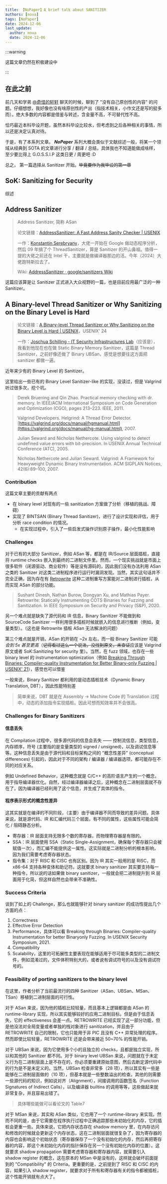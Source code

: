 ```yaml
---
title: 【NoPaper】A brief talk about SANITIZER
authors: [nova]
tags: [NoPaper]
date: 2024-12-06
last_update:
  author: nova
  date: 2024-12-06
---
```


:::warning

这篇文章仍然在积极建设中

:::

## 在此之前

前几天和学弟 [@奇怪的轩轩](https://haoqiguai.fun) 聊天的时候，聊到了 "没有自己原创性的内容" 的问题。仔细想想，我好像也没有啥原创性的产出（指技术相关，小作文还是写的挺多而）。绝大多数的内容都是借鉴与转述，含金量不高，不可替代性不高。

恰巧最近本科毕设开题，虽然本科毕设比较水，但考虑到之后各种相关的事情，所以还是决定认真对待。



于是，有了本系列文章。 ***NoPaper*** 系列大概会类似于文献综述一般，将某一个领域从经典到 SOTA 的文章进行分享 / 翻译 / 总结，具体我也不知道能做成啥样，至少要比得上 G.O.S.S.I.P 这类日更 / 周更吧 :D



总之， 第一篇选择从 Sanitizer 开始。~~毕竟要作为我毕设的第一章~~

<!--truncate-->

## SoK: Sanitizing for Security

综述



## Address Sanitizer

> Address Sanitizer, 简称 ASan
>
> 论文链接：[AddressSanitizer: A Fast Address Sanity Checker | USENIX](https://www.usenix.org/conference/atc12/technical-sessions/presentation/serebryany)
>
> 一作：[Konstantin Serebryany](https://research.google.com/pubs/KonstantinSerebryany.html)，大佬一开始在 Google 做动态程序分析，然后 09 年搞了个 ThreadSanitizer，算是 Sanitizer 的开山鼻祖。值得一提的大佬之前还在 Intel 干，主要就是做编译器那边的活。今年（2024）大佬跑特斯拉去了。
>
> Wiki: [AddressSanitizer · google/sanitizers Wiki](https://github.com/google/sanitizers/wiki/AddressSanitizer)

这篇应该算是让 Sanitizer 正式进入大众视野的一篇，也是目前应用最广泛的一种 Sanitizer。



## A Binary-level Thread Sanitizer or  Why Sanitizing on the Binary Level is Hard

> 论文链接：[A Binary-level Thread Sanitizer or Why Sanitizing on the Binary Level is Hard | USENIX](https://www.usenix.org/conference/usenixsecurity24/presentation/schilling)，USENIX' 24
>
> 一作：[Joschua Schilling - IT Security Infrastructures Lab](https://www.cs1.tf.fau.de/person/joschua-schilling/)（应该是），我看到他现在也在做 Static Binary Memory Sanitizer，这篇是 Thread Sanitizer，之前好像还做了 Binary UBSan，感觉是想要往这方面把 sanitizer 都做一遍。

近年来少有的 Binary Level 的 Sanitizer。

这里给出一些已有的 Binary Level Sanitizer-like 的实现，没读过，但是 Valgrind 听过很多次，挖个坑。

> Derek Bruening and Qin Zhao. Practical memory checking with dr. memory. In IEEE/ACM International Symposium on Code Generation and Optimization (CGO), pages 213–223. IEEE, 2011.
>
> Valgrind Developers. Helgrind: A Thread Error Detector. [https://valgrind.org/docs/manual/hgmanual.html](https://valgrind.org/docs/manual/hg-manual.html), 2007.
>
> Julian Seward and Nicholas Nethercote. Using valgrind to detect  undefined value errors with bit-precision. In USENIX Annual Technical  Conference (ATC), 2005.
>
> Nicholas Nethercote and Julian Seward. Valgrind: A Framework for  Heavyweight Dynamic Binary Instrumentation. ACM SIGPLAN Notices,  42(6):89–100, 2007.

### Contribution

这篇文章主要的贡献有两点

- 在 binary level 对现有的一些 sanitization 方案做了分析（移植的挑战、障碍）
- 实现了 BINTSAN (Binary Thread Sanitizer)，进行了设计实现和评估，用于分析 race condition 的情况。
  - 在实现过程中，引入了一些启发式操作识别原子操作，最小化性能影响

### Challenges

对于已有的大部分 Sanitizer，例如 ASan 等，都是在 IR/Source 层面插桩，直接将 runtime checks 嵌入到最终的二进制文件里。然而，一个现实挑战就是市面上很多软件（闭源驱动、商业软件）等是没有源码的，因此我们没有办法利用 ASan 之类的 Sanitizer 对这类二进制程序进行运行时漏洞发现。当然，其实这句话并不完全正确，因为存在有 [Retrowrite](https://github.com/HexHive/retrowrite) 这种二进制重写方案能对二进制进行插桩，从而实现 ASan 的部分功能。

> Sushant Dinesh, Nathan Burow, Dongyan Xu, and Mathias Payer. Retrowrite: Statically Instrumenting COTS Binaries for Fuzzing and Sanitization. In IEEE Symposium on Security and Privacy (S&P), 2020.



另一个难点就是缺失了源代码和 IR 信息，Binary Sanitizer 不能做到和 SourceCode Sanitizer 一样利用很多插桩时候就嵌入的信息进行推断（例如，变量类型）。（这也是 Retrowrite 插桩 ASan 无法解决的问题）



第三个难点就是开销，ASan 的开销在 ~2x 左右，而一般 Binary Sanitizer 可能*会到 5x 甚至更高*（~~记得看过这么一个说法，没找到原文，未查证~~应该是 Valgrind 原文或者 SoK:Sanitizing for security 里）。当然，在 fuzz 领域，也存在一些 binary level 的 instrumentation optimization（例如 [Breaking Through Binaries: Compiler-quality Instrumentation for Better Binary-only Fuzzing | USENIX' 21](https://www.usenix.org/conference/usenixsecurity21/presentation/nagy)），感觉也可以借鉴

一般来说，Binary Sanitizer 都利用的是动态插桩技术（Dynamic Binary Translation, DBT），因此性能特别差

> 简单来说，DBT 就是在 Assembly -> Machine Code 的 Translation 过程中，动态的添加指令实现插桩。因此可想而知效率并不会很高。



### Challenges for Binary Sanitizers

#### 信息丢失

在 Compilation 过程中，很多源代码的信息会丢失 —— 控制流信息，类型信息，内存顺序，符号 (主要指的是变量类型的 signed / unsigned)，以及调试信息等等。这种信息丢失是由于源代码和目标架构之间的 "概念性差异" (conceptual differences) 引起的，因此对于不同的架构 / 编译器 / 编译器选项，都可能存在不同的对应关系。

例如 Undefined Behavior，这种概念就是 C/C++ 的高阶语言产生的一个概念，用于指导编译器优化。自然，经过编译器编译之后，这种概念在二进制层面就不存在了，因为编译器已经利用了这个信息，并生成了具体的指令。

#### 程序表示形式的概念性差异 

这其实就是在编译的不同阶段，（主要）由于编译器不同而导致的差异问题。具体来说，就是源代码、IR 和汇编代码三个层面，有不同的属性，这些属性可能会简化 / 阻碍静态分析。

- 寄存器：IR 层面支持无限多个数的寄存器，而物理寄存器是有限的。
- SSA：IR 层面使用 SSA（Static Single-Assignment，确保每个寄存器只会被赋值一次），而汇编不能提供这一属性。这实际就是二进制分析的根本影响，因为我们需要考虑寄存器状态。
- 指令集：对于 RISC 和 CISC 也有区别。因为 IR 其实一般用的是 RISC，而 x86-64 支持各种变体和助记符。这就要求 binary sanitizer 其实要支持每一种指令，所以说的话如果做 binary sanitizer，一般就会把二进制提升到 IR 层面用于化简，但这样自然也会带来不准确性。

### Success Criteria

谈到了如上的 Challenge，那么也就能够针对 binary sanitizer 的成功性提出几个方面的点：

1. Correctness
2. Effective Error Detection
3. Performance，具体可以看 Breaking through Binaries: Compiler-quality Instrumentation  for better Binaryonly Fuzzing. In USENIX Security Symposium, 2021.
4. Compatibility
5. Scalability，这里的可拓展性主要表现在能够适用于尽可能多类型的二进制文件，例如混淆过的，文件体积特别大的，或者说有调试符号的以及没有调试符号的。

### Feasibility of porting sanitizers to the binary level

在这里，作者分析了当前最流行的四种 Sanitizer（ASan、UBSan、MSan、TSan）移植到二进制层面的可行性。

对于 ASan 来说，因为他的插桩比较轻量，而且基本上逻辑都是由 ASan 的 runtime-library 实现，所以其实能够较好的应用二进制目标。但是由于信息丢失，它的 effectiveness 会差一点。RETROWRITE 已经实现了这一部分功能，但是他没法对全局变量或者单独的栈对象进行 sanitization，并且由于 RETROWRITE 自己的限制，它也只能用于非 PIC 且没有 C++ 异常处理的程序。然而即使比较轻量，RETROWRITE 还是会带来接近 50~70% 的性能开销。

对于 UBSan 来说，因为它使用多个小的且独立的 checks，且都是独立实现，所以和其他的 Sanitizer 都不同。对于 binary level UBSan 来说，问题就在于未定义行为在二进制层面上是不存在的，你必须要重建原始意图，然后去断定源代码中的行为是不是未定义的。当然，UBSan 检查非常多（28 项），所以其实有一些是能够在二进制层面做的（10 项），但基本就是一些整数溢出的检查。其他的则需要一些源代码的知识，例如说对齐（Alignment），间接调用的函数签名（Function Signatures of Indirect Calls），以及编译器 builtins 的调用等等，这些做起来就非常复杂，并且容易出错了。

> 具体哪些能做可以看论文的 Table7

对于 MSan 来说，其实和 ASan 类似，它也用了一个 runtime-library 来实现。然而不同的是，由于它需要在程序执行过程中正确追踪那些未初始化的内存，它的插桩会更重一些。具体来说，它把内存状态存在 shadow memory 里，在内存访问和修改的时候就会更新这个内存状态，这在二进制层面就很复杂了，因为寄存器的内容也会影响这个初始状态（寄存器保存了一个没有初始化的内存，然后再把寄存器的内容，即这个未初始化内存的指针保存在另一个没有初始化内存的位置）。这就要求 shadow propagation 需要考虑寄存器和寄存器内容，就需要引入 shadow register 的概念，这在原本的 MSan 中是没有的，这样就会破坏前面提到的 "Compatibility" 的 Criteria。更重要的是，之前提到了 RISC 和 CISC 的内容，如果引入 shadow register，就要求对于所有和寄存器有关的指令都被插桩，这个性能开销就有点大了。